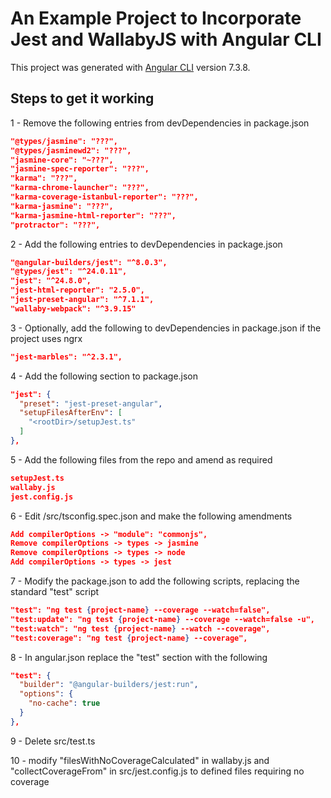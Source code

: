 # An Example Project to Incorporate Jest and WallabyJS with Angular CLI

This project was generated with [Angular CLI](https://github.com/angular/angular-cli) version 7.3.8.


## Steps to get it working

1 - Remove the following entries from devDependencies in package.json
```json
"@types/jasmine": "???",
"@types/jasminewd2": "???",
"jasmine-core": "~???",
"jasmine-spec-reporter": "???",
"karma": "???",
"karma-chrome-launcher": "???",
"karma-coverage-istanbul-reporter": "???",
"karma-jasmine": "???",
"karma-jasmine-html-reporter": "???",
"protractor": "???",
```

2 - Add the following entries to devDependencies in package.json
```json
"@angular-builders/jest": "^8.0.3",
"@types/jest": "^24.0.11",
"jest": "^24.8.0",
"jest-html-reporter": "2.5.0",
"jest-preset-angular": "^7.1.1",
"wallaby-webpack": "^3.9.15"
```

3 - Optionally, add the following to devDependencies in package.json if the project uses ngrx
```json
"jest-marbles": "^2.3.1",
```

4 - Add the following section to package.json
```json
"jest": {
  "preset": "jest-preset-angular",
  "setupFilesAfterEnv": [
    "<rootDir>/setupJest.ts"
  ]
},
```

5 - Add the following files from the repo and amend as required
```json
setupJest.ts
wallaby.js
jest.config.js
```

6 - Edit /src/tsconfig.spec.json and make the following amendments
```json
Add compilerOptions -> "module": "commonjs",
Remove compilerOptions -> types -> jasmine
Remove compilerOptions -> types -> node
Add compilerOptions -> types -> jest
```

7 - Modify the package.json to add the following scripts, replacing the standard "test" script
```json
"test": "ng test {project-name} --coverage --watch=false",
"test:update": "ng test {project-name} --coverage --watch=false -u",
"test:watch": "ng test {project-name} --watch --coverage",
"test:coverage": "ng test {project-name} --coverage",
```

8 - In angular.json replace the "test" section with the following
```json
"test": {
  "builder": "@angular-builders/jest:run",
  "options": {
    "no-cache": true
  }
},
```

9 - Delete src/test.ts

10 - modify "filesWithNoCoverageCalculated" in wallaby.js and "collectCoverageFrom" in src/jest.config.js to defined files requiring no coverage
